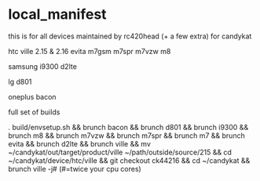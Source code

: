 local_manifest
==============
this is for all devices maintained by rc420head (+ a few extra) for candykat

htc
 ville 2.15 & 2.16
 evita
 m7gsm
 m7spr
 m7vzw
 m8
 
samsung
 i9300
 d2lte
 
lg
 d801

oneplus
 bacon 
 
 full set of builds
 
 . build/envsetup.sh && brunch bacon && brunch d801 && brunch i9300 && brunch m8 && brunch m7vzw && brunch m7spr && brunch m7 && brunch evita && brunch d2lte && brunch ville && mv ~/candykat/out/target/product/ville ~/path/outside/source/215 && cd ~/candykat/device/htc/ville && git checkout ck44216 && cd ~/candykat && brunch ville -j# (#=twice your cpu cores)
